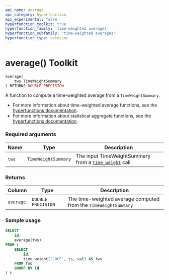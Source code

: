 ```yaml
---
api_name: average
api_category: hyperfunction
api_experimental: false
hyperfunction_toolkit: true
hyperfunction_family: 'time-weighted averages'
hyperfunction_subfamily: 'time-weighted averages'
hyperfunction_type: accessor
---
```


# average() <tag type="toolkit">Toolkit</tag>

```SQL
average(
    tws TimeWeightSummary
) RETURNS DOUBLE PRECISION
```

A function to compute a time-weighted average from a `TimeWeightSummary`.

*   For more information about time-weighted average functions, see the
    [hyperfunctions documentation][hyperfunctions-time-weight-average].
*   For more information about statistical aggregate functions, see the
    [hyperfunctions documentation][hyperfunctions-stats-agg].

### Required arguments

|Name|Type|Description|
|-|-|-|
|`tws`|`TimeWeightSummary`|The input TimeWeightSummary from a [`time_weight`](/hyperfunctions/time-weighted-averages/time_weight/) call|

### Returns

|Column|Type|Description|
|-|-|-|
|`average`|`DOUBLE PRECISION`|The time-weighted average computed from the `TimeWeightSummary`|

### Sample usage

```SQL
SELECT
    id,
    average(tws)
FROM (
    SELECT
        id,
        time_weight('LOCF', ts, val) AS tws
    FROM foo
    GROUP BY id
) t
```


[hyperfunctions-time-weight-average]: timescaledb/:currentVersion:/how-to-guides/hyperfunctions/time-weighted-averages/
[hyperfunctions-stats-agg]: timescaledb/:currentVersion:/how-to-guides/hyperfunctions/stats-aggs/
